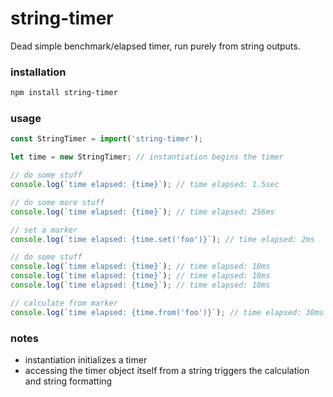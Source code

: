 # string-timer
Dead simple benchmark/elapsed timer, run purely from string outputs.

### installation
```bash
npm install string-timer
```

### usage
```js
const StringTimer = import('string-timer');

let time = new StringTimer; // instantiation begins the timer

// do some stuff
console.log(`time elapsed: {time}`); // time elapsed: 1.5sec

// do some more stuff
console.log(`time elapsed: {time}`); // time elapsed: 256ms

// set a marker
console.log(`time elapsed: {time.set('foo')}`); // time elapsed: 2ms

// do some stuff
console.log(`time elapsed: {time}`); // time elapsed: 10ms
console.log(`time elapsed: {time}`); // time elapsed: 10ms
console.log(`time elapsed: {time}`); // time elapsed: 10ms

// calculate from marker
console.log(`time elapsed: {time.from('foo')}`); // time elapsed: 30ms
```

### notes
- instantiation initializes a timer
- accessing the timer object itself from a string triggers the calculation and string formatting

